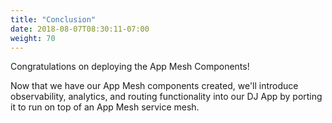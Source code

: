 ```yaml
---
title: "Conclusion"
date: 2018-08-07T08:30:11-07:00
weight: 70
---
```


Congratulations on deploying the App Mesh Components!  

Now that we have our App Mesh components created, we'll introduce observability, analytics, and routing functionality into our DJ App by porting it to run on top of an App Mesh service mesh.  
